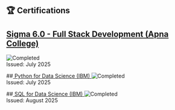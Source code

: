 ## 🏆 Certifications

## [Sigma 6.0 - Full Stack Development (Apna College)](https://github.com/MOUNIKA-M18/certificates/blob/main/mounika-mern.pdf)  
![Completed](https://img.shields.io/badge/Sigma6.0-Completed-blue)  
Issued: July 2025

##[ Python for Data Science (IBM) ](https://github.com/MOUNIKA-M18/certificates/blob/main/mounika-python.pdf) 
![Completed](https://img.shields.io/badge/IBM-Python_for_Data_Science-blue)  
Issued: July 2025

##[ SQL for Data Science (IBM) ](https://github.com/MOUNIKA-M18/certificates/blob/main/mounika-sql.pdf) 
![Completed](https://img.shields.io/badge/IBM-SQL_for_Data_Science-blue)  
Issued: August 2025


